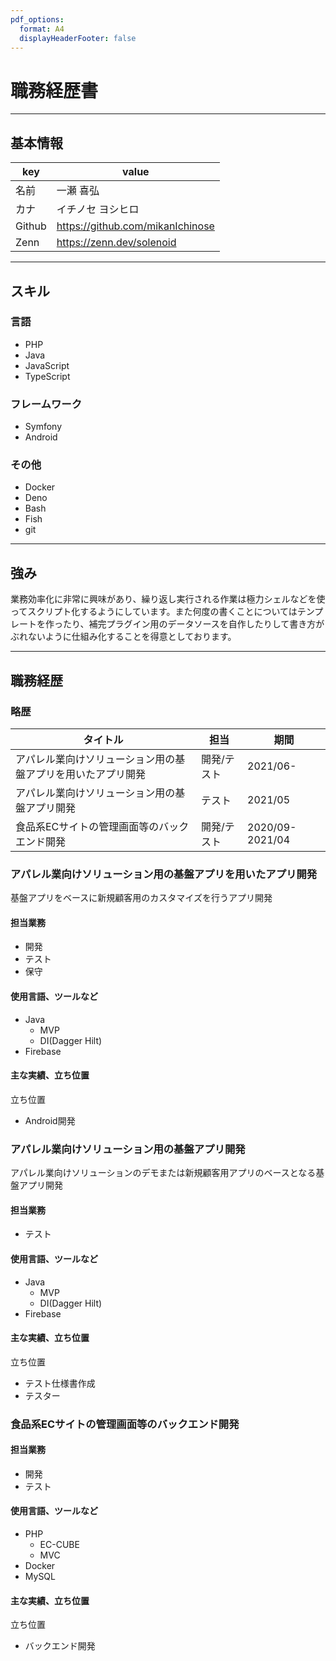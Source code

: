 ```yaml
---
pdf_options:
  format: A4
  displayHeaderFooter: false
---
```

# 職務経歴書

---

## 基本情報

| key    | value                              |
| ------ | ---------------------------------- |
| 名前     | 一瀬 喜弘                              |
| カナ     | イチノセ ヨシヒロ                          |
| Github | <https://github.com/mikanIchinose> |
| Zenn   | <https://zenn.dev/solenoid>        |

---

## スキル

### 言語

- PHP
- Java
- JavaScript
- TypeScript

### フレームワーク

- Symfony
- Android

### その他

- Docker
- Deno
- Bash
- Fish
- git

---

## 強み

業務効率化に非常に興味があり、繰り返し実行される作業は極力シェルなどを使ってスクリプト化するようにしています。また何度の書くことについてはテンプレートを作ったり、補完プラグイン用のデータソースを自作したりして書き方がぶれないように仕組み化することを得意としております。

---

## 職務経歴

### 略歴

| タイトル                           | 担当     | 期間              |
| ------------------------------ | ------ | --------------- |
| アパレル業向けソリューション用の基盤アプリを用いたアプリ開発 | 開発/テスト | 2021/06-        |
| アパレル業向けソリューション用の基盤アプリ開発        | テスト    | 2021/05         |
| 食品系ECサイトの管理画面等のバックエンド開発        | 開発/テスト | 2020/09-2021/04 |

### アパレル業向けソリューション用の基盤アプリを用いたアプリ開発

基盤アプリをベースに新規顧客用のカスタマイズを行うアプリ開発

#### 担当業務

- 開発
- テスト
- 保守

#### 使用言語、ツールなど

- Java
  - MVP
  - DI(Dagger Hilt)
- Firebase

#### 主な実績、立ち位置

立ち位置

- Android開発

### アパレル業向けソリューション用の基盤アプリ開発

アパレル業向けソリューションのデモまたは新規顧客用アプリのベースとなる基盤アプリ開発

#### 担当業務

- テスト

#### 使用言語、ツールなど

- Java
  - MVP
  - DI(Dagger Hilt)
- Firebase

#### 主な実績、立ち位置

立ち位置

- テスト仕様書作成
- テスター

### 食品系ECサイトの管理画面等のバックエンド開発

#### 担当業務

- 開発
- テスト

#### 使用言語、ツールなど

- PHP
  - EC-CUBE
  - MVC
- Docker
- MySQL

#### 主な実績、立ち位置

立ち位置

- バックエンド開発
